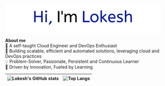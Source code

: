 <img align="center" src="https://raw.githubusercontent.com/lokesh1306/lokesh1306/main/banner.png" alt="Lokesh's GitHub Banner" />

<b>About me</b> <br />
👋 A self-taught Cloud Engineer and DevOps Enthusiast <br />
🧡 Building scalable, efficient and automated solutions, leveraging cloud and DevOps practices <br />
💡 Problem-Solver, Passionate, Persistent and Continuous Learner <br />
🚀 Driven by Innovation, Fueled by Learning <br />
<markdown-accessiblity-table><table>
<thead>
<tr>
<th><img align="center" src="https://github-readme-stats.vercel.app/api?username=lokesh1306&show_icons=true&include_all_commits=true&theme=ambient_gradient&show=prs_merged,prs_merged_percentage&hide=issues,stars&hide_border=true&hide_rank=true&number_format=long" alt="Lokesh's GitHub stats" />
<th><img align="center" src="https://github-readme-stats.vercel.app/api/top-langs/?username=lokesh1306&layout=compact&theme=ambient_gradient&hide_border=true&hide=css,scss,html&langs_count=20&hide_progress=true" alt="Top Langs" />
</tr>
</thead>

